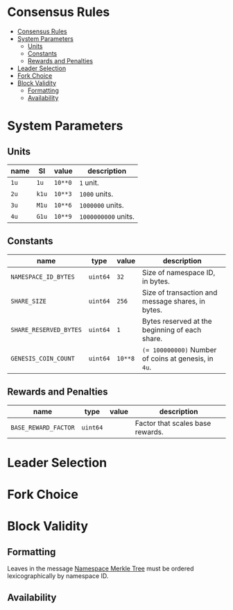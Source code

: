 Consensus Rules
===

- [Consensus Rules](#consensus-rules)
- [System Parameters](#system-parameters)
  - [Units](#units)
  - [Constants](#constants)
  - [Rewards and Penalties](#rewards-and-penalties)
- [Leader Selection](#leader-selection)
- [Fork Choice](#fork-choice)
- [Block Validity](#block-validity)
  - [Formatting](#formatting)
  - [Availability](#availability)

# System Parameters

## Units

| name | SI    | value   | description         |
| ---- | ----- | ------- | ------------------- |
| `1u` | `1u`  | `10**0` | `1` unit.           |
| `2u` | `k1u` | `10**3` | `1000` units.       |
| `3u` | `M1u` | `10**6` | `1000000` units.    |
| `4u` | `G1u` | `10**9` | `1000000000` units. |

## Constants

| name                   | type     | value   | description                                          |
| ---------------------- | -------- | ------- | ---------------------------------------------------- |
| `NAMESPACE_ID_BYTES`   | `uint64` | `32`    | Size of namespace ID, in bytes.                      |
| `SHARE_SIZE`           | `uint64` | `256`   | Size of transaction and message shares, in bytes.    |
| `SHARE_RESERVED_BYTES` | `uint64` | `1`     | Bytes reserved at the beginning of each share.       |
| `GENESIS_COIN_COUNT`   | `uint64` | `10**8` | `(= 100000000)` Number of coins at genesis, in `4u`. |

## Rewards and Penalties

| name                 | type     | value | description                      |
| -------------------- | -------- | ----- | -------------------------------- |
| `BASE_REWARD_FACTOR` | `uint64` |       | Factor that scales base rewards. |

# Leader Selection

# Fork Choice

# Block Validity

## Formatting

Leaves in the message [Namespace Merkle Tree](data_structures.md#namespace-merkle-tree) must be ordered lexicographically by namespace ID.

## Availability

